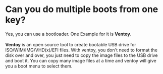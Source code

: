 
# Can you do multiple boots from one key?
Yes, you can use a bootloader. One Example for it is __Ventoy__. <br/>
<br/>
__Ventoy__ is an open source tool to create bootable USB drive for ISO/WIM/IMG/VHD(x)/EFI files.
With ventoy, you don't need to format the disk over and over, you just need to copy the image files to the USB drive and boot it. You can copy many image files at a time and ventoy will give you a boot menu to select them.
